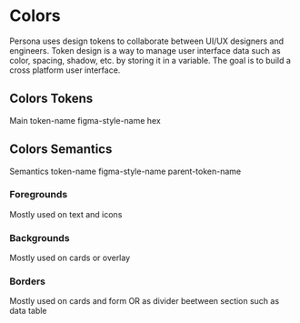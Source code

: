 <script setup>
  import Colors from './Colors.vue'
  import pCaption from '../../components/caption/Caption.vue'
  import pHeading from '../../components/heading/Heading.vue'
  import { ref, computed } from "vue-demi"
  import items from './Colors.json'
</script>

# Colors
Persona uses design tokens to collaborate between UI/UX designers and engineers. Token design is a way to manage user interface data such as color, spacing, shadow, etc. by storing it in a variable. The goal is to build a cross platform user interface.

## Colors Tokens

<div class="pb-8 pt-20 space-y-1">
  <p-heading element="h5" class="mb-0">Main</p-heading>
  <p-caption class="!text-lightblue-50">token-name</p-caption>
  <p-caption class="!text-subtle">figma-style-name</p-caption>
  <p-caption class="!text-subtle" weight="bold">hex</p-caption>
</div>

<div class="pb-8 mt-8">
  <template v-for="item of items.palletes">
    <Colors :item="item">
      {{ item.title }}
    </Colors>
  </template>
</div>

## Colors Semantics

<div class="pb-8 pt-20 space-y-1">
  <p-heading element="h5" class="mb-0">Semantics</p-heading>
  <p-caption class="!text-lightblue-50">token-name</p-caption>
  <p-caption class="!text-subtle">figma-style-name</p-caption>
  <p-caption class="!text-subtle" weight="bold">parent-token-name</p-caption>
</div>

### Foregrounds
Mostly used on text and icons

<div class="pb-8 mt-8">
  <template v-for="item of items.foregrounds">
    <Colors :item="item">
      {{ item.title }}
    </Colors>
  </template>
</div>

### Backgrounds
Mostly used on cards or overlay

<div class="pb-8 mt-8">
  <template v-for="item of items.backgrounds">
    <Colors :item="item">
      {{ item.title }}
    </Colors>
  </template>
</div>

### Borders
Mostly used on cards and form OR as divider beetween section such as data table

<div class="pb-8 mt-8">
  <template v-for="item of items.borders">
    <Colors :item="item">
      {{ item.title }}
    </Colors>
  </template>
</div>
